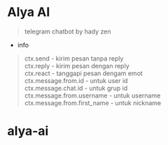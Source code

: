 # Alya AI
> telegram chatbot by hady zen

* info
> ctx.send - kirim pesan tanpa reply <br>
> ctx.reply - kirim pesan dengan reply <br>
> ctx.react - tanggapi pesan dengam emot <br>
> ctx.message.from.id - untuk user id <br>
> ctx.message.chat.id - untuk grup id <br>
> ctx.message.from.username - untuk username <br>
> ctx.message.from.first_name - untuk nickname <br>
  # alya-ai
